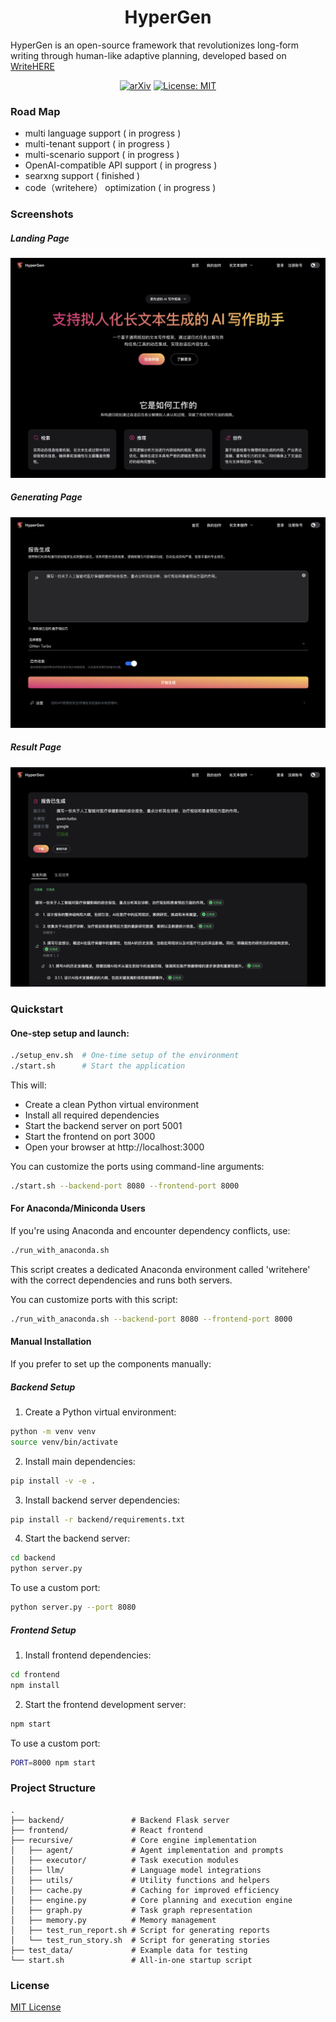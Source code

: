 <h1 align="center">HyperGen</span></h1>

HyperGen is an open-source framework that revolutionizes long-form writing through human-like adaptive planning, developed based on [WriteHERE](https://github.com/principia-ai/WriteHERE)

<p align="center">
  <a href="https://arxiv.org/abs/2503.08275"><img src="https://img.shields.io/badge/arXiv-2503.08275-b31b1b.svg" alt="arXiv"></a>
  <a href="https://opensource.org/licenses/MIT"><img src="https://img.shields.io/badge/License-MIT-yellow.svg" alt="License: MIT"></a>
</p>

### Road Map

- multi language support ( in progress )
- multi-tenant support ( in progress )
- multi-scenario support ( in progress )
- OpenAI-compatible API support ( in progress )
- searxng support ( finished )
- code（writehere） optimization ( in progress )

### Screenshots

##### Landing Page

![screenshots](/screenshots/1.png)

##### Generating Page

![screenshots](/screenshots/2.png)

##### Result Page

![screenshots](/screenshots/3.png)

### Quickstart

#### One-step setup and launch:

```bash
./setup_env.sh  # One-time setup of the environment
./start.sh      # Start the application
```

This will:

- Create a clean Python virtual environment
- Install all required dependencies
- Start the backend server on port 5001
- Start the frontend on port 3000
- Open your browser at http://localhost:3000

You can customize the ports using command-line arguments:

```bash
./start.sh --backend-port 8080 --frontend-port 8000
```

#### For Anaconda/Miniconda Users

If you're using Anaconda and encounter dependency conflicts, use:

```bash
./run_with_anaconda.sh
```

This script creates a dedicated Anaconda environment called 'writehere' with the correct dependencies and runs both servers.

You can customize ports with this script:

```bash
./run_with_anaconda.sh --backend-port 8080 --frontend-port 8000
```

#### Manual Installation

If you prefer to set up the components manually:

##### Backend Setup

1. Create a Python virtual environment:

```bash
python -m venv venv
source venv/bin/activate
```

2. Install main dependencies:

```bash
pip install -v -e .
```

3. Install backend server dependencies:

```bash
pip install -r backend/requirements.txt
```

4. Start the backend server:

```bash
cd backend
python server.py
```

To use a custom port:

```bash
python server.py --port 8080
```

##### Frontend Setup

1. Install frontend dependencies:

```bash
cd frontend
npm install
```

2. Start the frontend development server:

```bash
npm start
```

To use a custom port:

```bash
PORT=8000 npm start
```

### Project Structure

```
.
├── backend/               # Backend Flask server
├── frontend/              # React frontend
├── recursive/             # Core engine implementation
│   ├── agent/             # Agent implementation and prompts
│   ├── executor/          # Task execution modules
│   ├── llm/               # Language model integrations
│   ├── utils/             # Utility functions and helpers
│   ├── cache.py           # Caching for improved efficiency
│   ├── engine.py          # Core planning and execution engine
│   ├── graph.py           # Task graph representation
│   ├── memory.py          # Memory management
│   ├── test_run_report.sh # Script for generating reports
│   └── test_run_story.sh  # Script for generating stories
├── test_data/             # Example data for testing
└── start.sh               # All-in-one startup script
```

### License

[MIT License](LICENSE)
